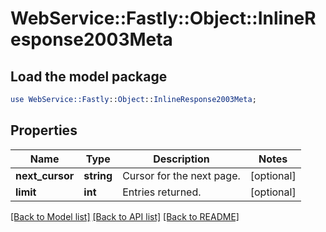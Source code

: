 # WebService::Fastly::Object::InlineResponse2003Meta

## Load the model package
```perl
use WebService::Fastly::Object::InlineResponse2003Meta;
```

## Properties
Name | Type | Description | Notes
------------ | ------------- | ------------- | -------------
**next_cursor** | **string** | Cursor for the next page. | [optional] 
**limit** | **int** | Entries returned. | [optional] 

[[Back to Model list]](../README.md#documentation-for-models) [[Back to API list]](../README.md#documentation-for-api-endpoints) [[Back to README]](../README.md)


